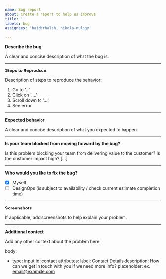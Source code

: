 ```yaml
---
name: Bug report
about: Create a report to help us improve
title: ''
labels: bug
assignees: 'haiderhalsh, nikola-nulogy'

---
```


**Describe the bug**

A clear and concise description of what the bug is.

---

**Steps to Reproduce**

Description of steps to reproduce the behavior:
1. Go to '...'
2. Click on '....'
3. Scroll down to '....'
4. See error

---

**Expected behavior**

A clear and concise description of what you expected to happen.

---

**Is your team blocked from moving forward by the bug?**

Is this problem blocking your team from delivering value to the customer? Is the customer impact high? [...]

---

**Who would you like to fix the bug?**
- [x] Myself
- [ ] DesignOps (is subject to availability / check current estimate completion time)

---

**Screenshots**</br>

If applicable, add screenshots to help explain your problem.

---

**Additional context**<br/>

Add any other context about the problem here.

body:
 - type: input
    id: contact
    attributes:
      label: Contact Details
      description: How can we get in touch with you if we need more info?
      placeholder: ex. email@example.com
